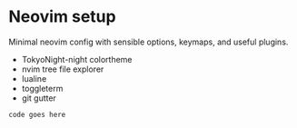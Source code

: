 # Neovim setup

Minimal neovim config with sensible options, keymaps, and useful plugins.

- TokyoNight-night colortheme
- nvim tree file explorer
- lualine
- toggleterm
- git gutter

`code goes here` 

